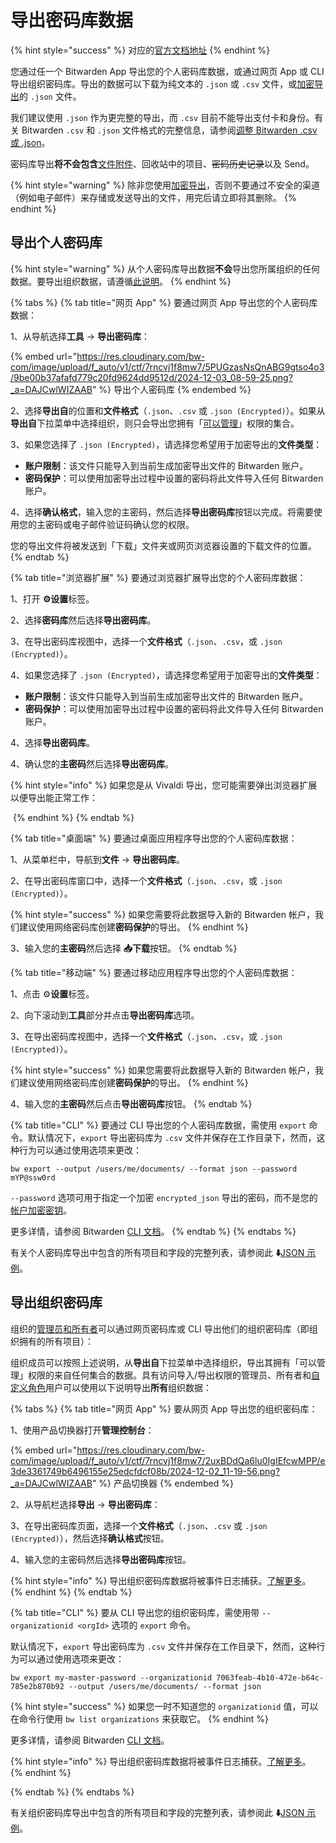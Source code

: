 # 导出密码库数据

{% hint style="success" %}
对应的[官方文档地址](https://bitwarden.com/help/article/export-your-data/)
{% endhint %}

您通过任一个 Bitwarden App 导出您的个人密码库数据，或通过网页 App 或 CLI 导出组织密码库。导出的数据可以下载为纯文本的 `.json` 或 `.csv` 文件，或[加密导出](encrypted-exports.md)的 `.json` 文件。

我们建议使用 `.json` 作为更完整的导出，而 `.csv` 目前不能导出支付卡和身份。有关 Bitwarden `.csv` 和 `.json` 文件格式的完整信息，请参阅[调整 Bitwarden .csv 或 .json](condition-a-bitwarden-.csv-or-.json.md)。

密码库导出**将不会包含**[文件附件](../your-vault/file-attachments.md)、回收站中的项目、~~密码历史记录~~以及 Send。

{% hint style="warning" %}
除非您使用[加密导出](encrypted-exports.md)，否则不要通过不安全的渠道（例如电子邮件）来存储或发送导出的文件，用完后请立即将其删除。
{% endhint %}

## 导出个人密码库 <a href="#export-a-personal-vault" id="export-a-personal-vault"></a>

{% hint style="warning" %}
从个人密码库导出数据**不会**导出您所属组织的任何数据。要导出组织数据，请遵循[此说明](export-vault-data.md#export-an-organization-vault)。
{% endhint %}

{% tabs %}
{% tab title="网页 App" %}
要通过网页 App 导出您的个人密码库数据：

1、从导航选择**工具** → **导出密码库**：

{% embed url="https://res.cloudinary.com/bw-com/image/upload/f_auto/v1/ctf/7rncvj1f8mw7/5PUGzasNsQnABG9gtso4o3/9be00b37afafd779c20fd9624dd9512d/2024-12-03_08-59-25.png?_a=DAJCwlWIZAAB" %}
导出个人密码库
{% endembed %}

2、选择**导出自**的位置和**文件格式**（`.json`、`.csv` 或 `.json (Encrypted)`）。如果从**导出自**下拉菜单中选择组织，则只会导出您拥有「[可以管理](../admin-console/user-management/member-roles-and-permissions.md)」权限的集合。

3、如果您选择了 `.json (Encrypted)`，请选择您希望用于加密导出的**文件类型**：

* **账户限制**：该文件只能导入到当前生成加密导出文件的 Bitwarden 账户。
* **密码保护**：可以使用加密导出过程中设置的密码将此文件导入任何 Bitwarden 账户。

4、选择**确认格式**，输入您的主密码，然后选择**导出密码库**按钮以完成。将需要使用您的主密码或电子邮件验证码确认您的权限。

您的导出文件将被发送到「下载」文件夹或网页浏览器设置的下载文件的位置。
{% endtab %}

{% tab title="浏览器扩展" %}
要通过浏览器扩展导出您的个人密码库数据：

1、打开 **⚙️设置**标签。

2、选择**密码库**然后选择**导出密码库**。

3、在导出密码库视图中，选择一个**文件格式**（`.json`、`.csv`，或 `.json (Encrypted)`）。

4、如果您选择了 `.json (Encrypted)`，请选择您希望用于加密导出的**文件类型**：

* **账户限制**：该文件只能导入到当前生成加密导出文件的 Bitwarden 账户。
* **密码保护**：可以使用加密导出过程中设置的密码将此文件导入任何 Bitwarden 账户。

4、选择**导出密码库**。

4、确认您的**主密码**然后选择**导出密码库**。

{% hint style="info" %}
如果您是从 Vivaldi 导出，您可能需要弹出浏览器扩展以便导出能正常工作：

<img src="https://res.cloudinary.com/bw-com/image/upload/f_auto/v1/ctf/7rncvj1f8mw7/1cbJy0jLBmSQmRumvYzVwp/be8132e558dd91c6d282f08a02e2d5fa/2024-12-02_14-10-52.png?_a=DAJCwlWIZAAB" alt="" data-size="original">
{% endhint %}
{% endtab %}

{% tab title="桌面端" %}
要通过桌面应用程序导出您的个人密码库数据：

1、从菜单栏中，导航到**文件** → **导出密码库**。

2、在导出密码库窗口中，选择一个**文件格式**（`.json`、`.csv`，或 `.json (Encrypted)`）。

{% hint style="success" %}
如果您需要将此数据导入新的 Bitwarden 帐户，我们建议使用网络密码库创建**密码保护**的导出。
{% endhint %}

3、输入您的**主密码**然后选择 **📥下载**按钮。
{% endtab %}

{% tab title="移动端" %}
要通过移动应用程序导出您的个人密码库数据：

1、点击 ⚙️**设置**标签。

2、向下滚动到**工具**部分并点击**导出密码库**选项。

3、在导出密码库视图中，选择一个**文件格式**（`.json`、`.csv`，或 `.json (Encrypted)`）。

{% hint style="success" %}
如果您需要将此数据导入新的 Bitwarden 帐户，我们建议使用网络密码库创建**密码保护**的导出。
{% endhint %}

4、输入您的**主密码**然后点击**导出密码库**按钮。
{% endtab %}

{% tab title="CLI" %}
要通过 CLI 导出您的个人密码库数据，需使用 `export` 命令。默认情况下，`export` 导出密码库为 `.csv` 文件并保存在工作目录下，然而，这种行为可以通过使用选项来更改：

```batch
bw export --output /users/me/documents/ --format json --password mYP@ssw0rd
```

`--password` 选项可用于指定一个加密 `encrypted_json` 导出的密码，而不是您的[帐户加密密钥](../security/account-encryption-key.md)。

更多详情，请参阅 Bitwarden [CLI 文档](../password-manager/developer-tools/password-manager-cli.md)。
{% endtab %}
{% endtabs %}

有关个人密码库导出中包含的所有项目和字段的完整列表，请参阅此 **⬇️**[JSON 示例](https://assets.ctfassets.net/7rncvj1f8mw7/3klSoZBBd57skEvwFkcMJc/9dfe5d696c102cd32da88dc325706738/Individual_vault_export.json)。

## 导出组织密码库 <a href="#export-an-organization-vault" id="export-an-organization-vault"></a>

组织的[管理员和所有者](../admin-console/user-management/member-roles-and-permissions.md)可以通过网页密码库或 CLI 导出他们的组织密码库（即组织拥有的所有项目）：

组织成员可以按照上述说明，从**导出自**下拉菜单中选择组织，导出其拥有「可以管理」权限的来自任何集合的数据。具有访问导入/导出权限的管理员、所有者和[自定义角色](../admin-console/user-management/member-roles-and-permissions.md#custom-role)用户可以使用以下说明导出**所有**组织数据：

{% tabs %}
{% tab title="网页 App" %}
要从网页 App 导出您的组织密码库：

1、使用产品切换器打开**管理控制台**：

{% embed url="https://res.cloudinary.com/bw-com/image/upload/f_auto/v1/ctf/7rncvj1f8mw7/2uxBDdQa6lu0IgIEfcwMPP/e3de3361749b6496155e25edcfdcf08b/2024-12-02_11-19-56.png?_a=DAJCwlWIZAAB" %}
产品切换器
{% endembed %}

2、从导航栏选择**导出** → **导出密码库**：

3、在导出密码库页面，选择一个**文件格式**（`.json`、`.csv` 或 `.json (Encrypted)`），然后选择**确认格式**按钮。

4、输入您的主密码然后选择**导出密码库**按钮。

{% hint style="info" %}
导出组织密码库数据将被事件日志捕获。[了解更多](../admin-console/reporting/event-logs.md)。
{% endhint %}
{% endtab %}

{% tab title="CLI" %}
要从 CLI 导出您的组织密码库，需使用带 `--organizationid <orgId>` 选项的 `export` 命令。

默认情况下，`export` 导出密码库为 `.csv` 文件并保存在工作目录下，然而，这种行为可以通过使用选项来更改：

```batch
bw export my-master-password --organizationid 7063feab-4b10-472e-b64c-785e2b870b92 --output /users/me/documents/ --format json
```

{% hint style="success" %}
如果您一时不知道您的 `organizationid` 值，可以在命令行使用 `bw list organizations` 来获取它。
{% endhint %}

更多详情，请参阅 Bitwarden [CLI 文档](../password-manager/developer-tools/password-manager-cli.md)。

{% hint style="info" %}
导出组织密码库数据将被事件日志捕获。[了解更多](../admin-console/reporting/event-logs.md)。
{% endhint %}


{% endtab %}
{% endtabs %}

有关组织密码库导出中包含的所有项目和字段的完整列表，请参阅此 **⬇️**[JSON 示例](https://assets.ctfassets.net/7rncvj1f8mw7/2oQPd5ZsY1N0hph4N6pBrY/b5fc7c05ac238d71d9a1902a58559cc6/Organization_vault_export.json)。
